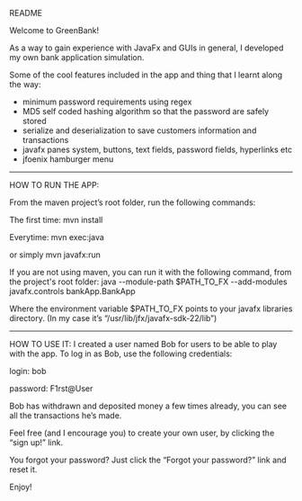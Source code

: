 README

Welcome to GreenBank!

As a way to gain experience with JavaFx and GUIs in general, I developed my own bank application simulation.

Some of the cool features included in the app and thing that I learnt along the way:

- minimum password requirements using regex
- MD5 self coded hashing algorithm so that the password are safely stored
- serialize and deserialization to save customers information and transactions
- javafx panes system, buttons, text fields, password fields, hyperlinks etc
- jfoenix hamburger menu

---

HOW TO RUN THE APP:

From the maven project’s root folder, run the following commands:

The first time:
mvn install

Everytime:
mvn exec:java

or simply
mvn javafx:run

If you are not using maven, you can run it with the following command, from the project's root folder: 
java --module-path $PATH_TO_FX --add-modules javafx.controls bankApp.BankApp

Where the environment variable $PATH_TO_FX points to your javafx libraries directory. (In my case it’s “/usr/lib/jfx/javafx-sdk-22/lib”)

---

HOW TO USE IT:
I created a user named Bob for users to be able to play with the app. To log in as Bob, use the following credentials:

login: bob

password: F1rst@User

Bob has withdrawn and deposited money a few times already, you can see all the transactions he’s made.

Feel free (and I encourage you) to create your own user, by clicking the “sign up!” link. 

You forgot your password? Just click the “Forgot your password?” link and reset it.

Enjoy!

